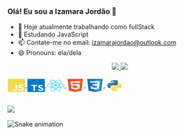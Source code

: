 ### Olá! Eu sou a Izamara Jordão 👋


- 🔭 Hoje atualmente trabalhando como fullStack
- 🌱 Estudando JavaScript
- 📫 Contate-me no email: izamarajordao@outlook.com
- 😄 Pronouns: ela/dela

<div align="center">
  <a href="https://github.com/IzamaraJordao">
  <img height="180em" src="https://github-readme-stats.vercel.app/api?username=IzamaraJordao&show_icons=true&theme=dracula&include_all_commits=true&count_private=true"/>
  <img height="180em" src="https://github-readme-stats.vercel.app/api/top-langs/?username=IzamaraJordao&layout=compact&langs_count=7&theme=dracula"/>
</div>
<div style="display: inline_block"><br>
  <img align="center" alt="Rafa-Js" height="30" width="40" src="https://raw.githubusercontent.com/devicons/devicon/master/icons/javascript/javascript-plain.svg">
  <img align="center" alt="Rafa-Ts" height="30" width="40" src="https://raw.githubusercontent.com/devicons/devicon/master/icons/typescript/typescript-plain.svg">
  <img align="center" alt="Rafa-React" height="30" width="40" src="https://raw.githubusercontent.com/devicons/devicon/master/icons/react/react-original.svg">
  <img align="center" alt="Rafa-HTML" height="30" width="40" src="https://raw.githubusercontent.com/devicons/devicon/master/icons/html5/html5-original.svg">
  <img align="center" alt="Rafa-CSS" height="30" width="40" src="https://raw.githubusercontent.com/devicons/devicon/master/icons/css3/css3-original.svg">
  <img align="center" alt="Rafa-Python" height="30" width="40" src="https://raw.githubusercontent.com/devicons/devicon/master/icons/python/python-original.svg">
 
</div>

  ##

  <div>
  <a href="https://www.linkedin.com/in/izamara-jord%C3%A3o-b33b48125/" target="_blank"><img src="https://img.shields.io/badge/-LinkedIn-%230077B5?style=for-the-badge&logo=linkedin&logoColor=white" target="_blank"></a> 
 
  ![Snake animation](https://github.com/IzamaraJordao/IzamaraJordao/blob/output/github-contribution-grid-snake.svg)
 </div>
